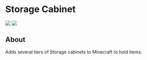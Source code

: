 # Storage Cabinet

[![](http://cf.way2muchnoise.eu/full_storage-cabinet_downloads.svg)](https://minecraft.curseforge.com/projects/storage-cabinet)
[![](http://cf.way2muchnoise.eu/versions/Available%20For%20Minecraft_storage-cabinet_all.svg)](https://minecraft.curseforge.com/projects/storage-cabinet)

## About

Adds several tiers of Storage cabinets to Minecraft to hold items.